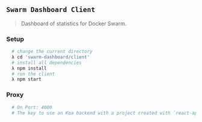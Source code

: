 ## `Swarm Dashboard Client`
> Dashboard of statistics for Docker Swarm.

### Setup
```bash
  # change the current directory
  λ cd 'swarm-dashboard/client'
  # install all dependencies
  λ npm install
  # run the client
  λ npm start
```


### Proxy
```bash
  # On Port: 4000
  # The key to use an Koa backend with a project created with `react-app` is on using a **proxy**. We have a _proxy_ entry in `client/package.json`
